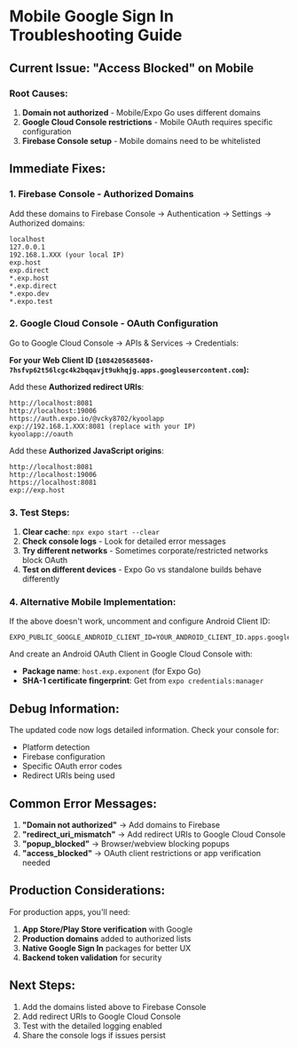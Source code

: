 # Mobile Google Sign In Troubleshooting Guide

## Current Issue: "Access Blocked" on Mobile

### Root Causes:
1. **Domain not authorized** - Mobile/Expo Go uses different domains
2. **Google Cloud Console restrictions** - Mobile OAuth requires specific configuration
3. **Firebase Console setup** - Mobile domains need to be whitelisted

## Immediate Fixes:

### 1. Firebase Console - Authorized Domains
Add these domains to Firebase Console → Authentication → Settings → Authorized domains:

```
localhost
127.0.0.1
192.168.1.XXX (your local IP)
exp.host
exp.direct
*.exp.host
*.exp.direct
*.expo.dev
*.expo.test
```

### 2. Google Cloud Console - OAuth Configuration
Go to Google Cloud Console → APIs & Services → Credentials:

**For your Web Client ID (`1084205685608-7hsfvp62t56lcgc4k2bqqavjt9ukhqjg.apps.googleusercontent.com`):**

Add these **Authorized redirect URIs**:
```
http://localhost:8081
http://localhost:19006  
https://auth.expo.io/@vcky8702/kyoolapp
exp://192.168.1.XXX:8081 (replace with your IP)
kyoolapp://oauth
```

Add these **Authorized JavaScript origins**:
```
http://localhost:8081
http://localhost:19006
https://localhost:8081
exp://exp.host
```

### 3. Test Steps:
1. **Clear cache**: `npx expo start --clear`
2. **Check console logs** - Look for detailed error messages
3. **Try different networks** - Sometimes corporate/restricted networks block OAuth
4. **Test on different devices** - Expo Go vs standalone builds behave differently

### 4. Alternative Mobile Implementation:

If the above doesn't work, uncomment and configure Android Client ID:

```env
EXPO_PUBLIC_GOOGLE_ANDROID_CLIENT_ID=YOUR_ANDROID_CLIENT_ID.apps.googleusercontent.com
```

And create an Android OAuth Client in Google Cloud Console with:
- **Package name**: `host.exp.exponent` (for Expo Go)
- **SHA-1 certificate fingerprint**: Get from `expo credentials:manager`

## Debug Information:

The updated code now logs detailed information. Check your console for:
- Platform detection
- Firebase configuration
- Specific OAuth error codes
- Redirect URIs being used

## Common Error Messages:

1. **"Domain not authorized"** → Add domains to Firebase
2. **"redirect_uri_mismatch"** → Add redirect URIs to Google Cloud Console  
3. **"popup_blocked"** → Browser/webview blocking popups
4. **"access_blocked"** → OAuth client restrictions or app verification needed

## Production Considerations:

For production apps, you'll need:
1. **App Store/Play Store verification** with Google
2. **Production domains** added to authorized lists
3. **Native Google Sign In** packages for better UX
4. **Backend token validation** for security

## Next Steps:

1. Add the domains listed above to Firebase Console
2. Add redirect URIs to Google Cloud Console  
3. Test with the detailed logging enabled
4. Share the console logs if issues persist
